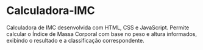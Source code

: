 # Calculadora-IMC
Calculadora de IMC desenvolvida com HTML, CSS e JavaScript. Permite calcular o Índice de Massa Corporal com base no peso e altura informados, exibindo o resultado e a classificação correspondente.
